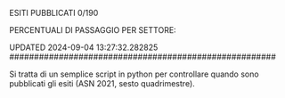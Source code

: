 ESITI PUBBLICATI 0/190 

PERCENTUALI DI PASSAGGIO PER SETTORE:

UPDATED 2024-09-04 13:27:32.282825
###################################################### 

Si tratta di un semplice script in python per controllare quando sono pubblicati gli esiti (ASN 2021, sesto quadrimestre).

